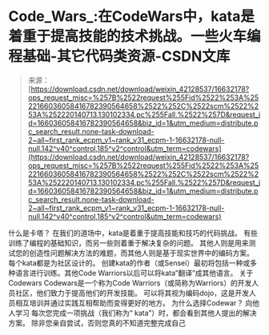 <!--yml
category: codewars
date: 2022-08-13 11:34:24
-->

# Code_Wars_:在CodeWars中，kata是着重于提高技能的技术挑战。一些火车编程基础-其它代码类资源-CSDN文库

> 来源：[https://download.csdn.net/download/weixin_42128537/16632178?ops_request_misc=%257B%2522request%255Fid%2522%253A%2522166036058416782390564658%2522%252C%2522scm%2522%253A%252220140713.130102334.pc%255Fall.%2522%257D&request_id=166036058416782390564658&biz_id=1&utm_medium=distribute.pc_search_result.none-task-download-2~all~first_rank_ecpm_v1~rank_v31_ecpm-1-16632178-null-null.142^v40^control,185^v2^control&utm_term=codewars](https://download.csdn.net/download/weixin_42128537/16632178?ops_request_misc=%257B%2522request%255Fid%2522%253A%2522166036058416782390564658%2522%252C%2522scm%2522%253A%252220140713.130102334.pc%255Fall.%2522%257D&request_id=166036058416782390564658&biz_id=1&utm_medium=distribute.pc_search_result.none-task-download-2~all~first_rank_ecpm_v1~rank_v31_ecpm-1-16632178-null-null.142^v40^control,185^v2^control&utm_term=codewars)

什么是卡塔？ 在我们的道场中，kata是着重于提高技能和技巧的代码挑战。 有些训练了编程的基础知识，而另一些则着重于解决复杂的问题。 其他人则是用来测试您的创造性问题解决方法的难题，而其他人则是基于现实世界中的编码方案。 每个kata都是为社区设计的。 创建kata的作者（或Sensei）最初将包括一种或多种语言进行训练。其他Code Warriors以后可以将kata“翻译”成其他语言。 关于Codewars Codewars是一个称为Code Warriors（或简称为Warriors）的开发人员社区，他们致力于提高他们的开发技能。 可以将其视为编码dojo，这是开发人员相互培训并通过实践互相帮助而变得更好的地方。 为什么选择Codewar？ 向他人学习 每次您完成一项挑战（我们称为“ kata”）时，都会看到其他人提出的解决方案。 除非您亲自尝试，否则您真的不知道完整完成自己